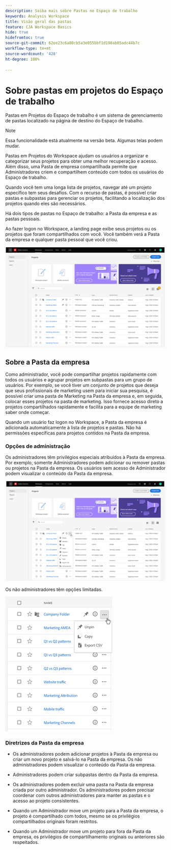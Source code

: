 ```yaml
---
description: Saiba mais sobre Pastas no Espaço de trabalho
keywords: Analysis Workspace
title: Visão geral das pastas
feature: CJA Workspace Basics
hide: true
hidefromtoc: true
source-git-commit: 62ee23c6a80cb5a3e055bbf1d198ab05adc44b7c
workflow-type: tm+mt
source-wordcount: '428'
ht-degree: 100%

---
```



# Sobre pastas em projetos do Espaço de trabalho

Pastas em Projetos do Espaço de trabalho é um sistema de gerenciamento de pastas localizado na página de destino do Espaço de trabalho.

>[!NOTE]
>
>Essa funcionalidade está atualmente na versão beta. Algumas telas podem mudar.

Pastas em Projetos do Workspace ajudam os usuários a organizar e categorizar seus projetos para obter uma melhor recuperação e acesso. Além disso, uma Pasta de empresa compartilhada permite que Administradores criem e compartilhem conteúdo com todos os usuários do Espaço de trabalho. 

Quando você tem uma longa lista de projetos, navegar até um projeto específico tem seus desafios. Com o recurso de pastas, é possível criar pastas e subpastas para gerenciar os projetos, facilitando a localização dos projetos quando eles são necessários. 

Há dois tipos de pastas no Espaço de trabalho: a Pasta da empresa e as pastas pessoais.

Ao fazer logon no Workspace, a landing page exibe seus projetos ou os projetos que foram compartilhados com você. Você também verá a Pasta da empresa e qualquer pasta pessoal que você criou.

![](/help/analysis-workspace/build-workspace-project/assets/landing-page.png)

## Sobre a Pasta da empresa

Como administrador, você pode compartilhar projetos rapidamente com todos os usuários e agrupar projetos em subpastas para um grupo de usuários. Por exemplo, se você tiver um conjunto de projetos que deseja que seus profissionais de marketing usem para iniciar sua pesquisa, é possível criar uma pasta de Marketing na Pasta da empresa e, em seguida, colocar esses projetos na pasta de marketing. Isso fornece acesso direto a projetos compartilhados rapidamente e facilita para a equipe de marketing saber onde começar.

Quando um usuário faz logon no Workspace, a Pasta da empresa é adicionada automaticamente à lista de projetos e pastas. Não há permissões específicas para projetos contidos na Pasta da empresa.

### Opções de administração

Os administradores têm privilégios especiais atribuídos à Pasta da empresa. Por exemplo, somente Administradores podem adicionar ou remover pastas ou projetos na Pasta da empresa. Os usuários sem acesso de Administrador podem visualizar o conteúdo da Pasta da empresa.

![](/help/analysis-workspace/build-workspace-project/assets/admin-access-co-folder.png)

Os não administradores têm opções limitadas.

![](/help/analysis-workspace/build-workspace-project/assets/non-admin-options.png)

### Diretrizes da Pasta da empresa

- Os administradores podem adicionar projetos à Pasta da empresa ou criar um novo projeto e salvá-lo na Pasta da empresa. Os não administradores podem visualizar o conteúdo da Pasta da empresa.

- Administradores podem criar subpastas dentro da Pasta da empresa.

- Os administradores podem excluir uma pasta na Pasta da empresa criada por outro administrador. Os administradores podem precisar coordenar com outros administradores para manter as pastas e o acesso ao projeto consistentes.

- Quando um Administrador move um projeto para a Pasta da empresa, o projeto é compartilhado com todos, mesmo se os privilégios compartilhados originais foram restritos.

- Quando um Administrador move um projeto para fora da Pasta da empresa, os privilégios de compartilhamento originais ou anteriores são respeitados.

